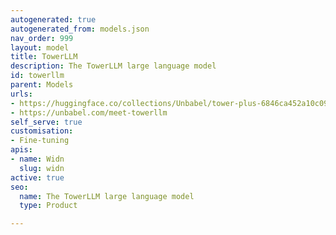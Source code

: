 ```yaml
---
autogenerated: true
autogenerated_from: models.json
nav_order: 999
layout: model
title: TowerLLM
description: The TowerLLM large language model
id: towerllm
parent: Models
urls:
- https://huggingface.co/collections/Unbabel/tower-plus-6846ca452a10c0905dc03c0f
- https://unbabel.com/meet-towerllm
self_serve: true
customisation:
- Fine-tuning
apis:
- name: Widn
  slug: widn
active: true
seo:
  name: The TowerLLM large language model
  type: Product

---
```


